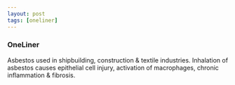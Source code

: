 ```yaml
---
layout: post
tags: [oneliner]
---
```



### OneLiner

Asbestos used in shipbuilding, construction & textile industries. Inhalation of asbestos causes epithelial cell injury, activation of macrophages, chronic inflammation & fibrosis.
